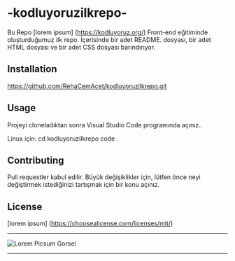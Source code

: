 # -kodluyoruzilkrepo-
Bu Repo [lorem ipsum] (https://kodluyoruz.org/) Front-end eğitiminde oluşturduğumuz ilk repo. İçerisinde bir adet README. dosyası, bir adet HTML dosyası ve bir adet CSS dosyası barındırıyor. 

## Installation

https://github.com/RehaCemAcet/kodluyoruzilkrepo.git

## Usage

Projeyi cloneladıktan sonra Visual Studio Code programında açınız..

Linux için:
cd kodluyoruzilkrepo
code .

## Contributing

Pull requestler kabul edilir. Büyük değişiklikler için, lütfen önce neyi değiştirmek istediğinizi tartışmak için bir konu açınız.

## License
[lorem ipsum] (https://choosealicense.com/licenses/mit/)
***************************
![Lorem Picsum Gorsel](https://m.media-amazon.com/images/I/51FzpWSlFfL._AC_SX679_.jpg)

*************************
